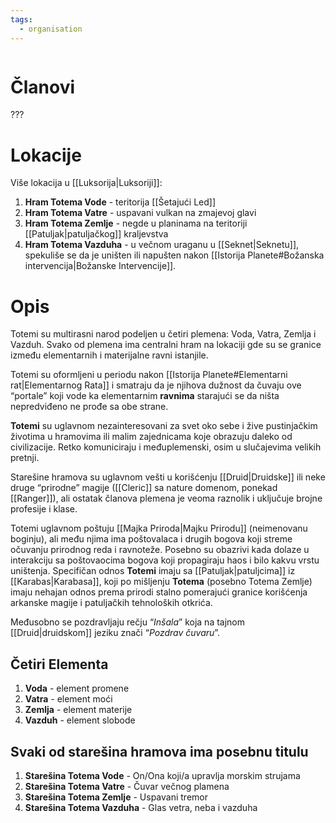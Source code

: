 ```yaml
---
tags:
  - organisation
---
```

```table-of-contents
```

# Članovi

???

# Lokacije

Više lokacija u [[Luksorija|Luksoriji]]:
1. **Hram Totema Vode** - teritorija [[Šetajući Led]]
2. **Hram Totema Vatre** - uspavani vulkan na zmajevoj glavi
3. **Hram Totema Zemlje** - negde u planinama na teritoriji [[Patuljak|patuljačkog]] kraljevstva
4. **Hram Totema Vazduha** - u večnom uraganu u [[Seknet|Seknetu]], spekuliše se da je uništen ili napušten nakon [[Istorija Planete#Božanska intervencija|Božanske Intervencije]].

# Opis

Totemi su multirasni narod podeljen u četiri plemena: Voda, Vatra, Zemlja i Vazduh.
Svako od plemena ima centralni hram na lokaciji gde su se granice između elementarnih i materijalne ravni istanjile.

Totemi su oformljeni u periodu nakon [[Istorija Planete#Elementarni rat|Elementarnog Rata]] i smatraju da je njihova dužnost da čuvaju ove “portale” koji vode ka elementarnim **ravnima** starajući se da ništa nepredviđeno ne prođe sa obe strane.

**Totemi** su uglavnom nezainteresovani za svet oko sebe i žive pustinjačkim životima u hramovima ili malim zajednicama koje obrazuju daleko od civilizacije. Retko komuniciraju i međuplemenski, osim u slučajevima velikih pretnji.

Starešine hramova su uglavnom vešti u korišćenju [[Druid|Druidske]] ili neke druge “prirodne” magije ([[Cleric]] sa nature domenom, ponekad [[Ranger]]), ali ostatak članova plemena je veoma raznolik i uključuje brojne profesije i klase.

Totemi uglavnom poštuju [[Majka Priroda|Majku Prirodu]] (neimenovanu boginju), ali među njima ima poštovalaca i drugih bogova koji streme očuvanju prirodnog reda i ravnoteže. Posebno su obazrivi kada dolaze u interakciju sa poštovaocima bogova koji propagiraju haos i bilo kakvu vrstu uništenja. Specifičan odnos **Totemi** imaju sa [[Patuljak|patuljcima]] iz [[Karabas|Karabasa]], koji po mišljenju **Totema** (posebno Totema Zemlje) imaju nehajan odnos prema prirodi stalno pomerajući granice korišćenja arkanske magije i patuljačkih tehnoloških otkrića.

Međusobno se pozdravljaju rečju “*Inšala*” koja na tajnom [[Druid|druidskom]] jeziku znači “*Pozdrav čuvaru*”.

## Četiri Elementa

1. **Voda** - element promene
2. **Vatra** - element moći
3. **Zemlja** - element materije
4. **Vazduh** - element slobode

## Svaki od starešina hramova ima posebnu titulu

1. **Starešina Totema Vode** - On/Ona koji/a upravlja morskim strujama
2. **Starešina Totema Vatre** - Čuvar večnog plamena
3. **Starešina Totema Zemlje** - Uspavani tremor
4. **Starešina Totema Vazduha** - Glas vetra, neba i vazduha
